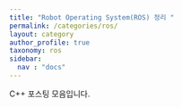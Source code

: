 ```yaml
---
title: "Robot Operating System(ROS) 정리 "
permalink: /categories/ros/
layout: category
author_profile: true
taxonomy: ros
sidebar:
  nav : "docs"
---
```


C++ 포스팅 모음입니다.